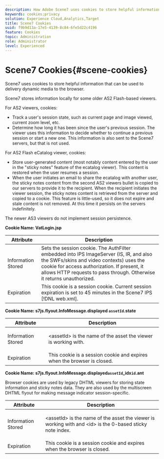 ```yaml
---
description: How Adobe Scene7 uses cookies to store helpful information that can be used to delivery dynamic media to the browser.
keywords: cookies;privacy
solution: Experience Cloud,Analytics,Target
title: Scene7 Cookies 
uuid: f9b9d13a-17e5-4139-8c84-6fe5d22c4196
feature: Cookies
topic: Administration
role: Administrator
level: Experienced
---
```


# Scene7 Cookies{#scene-cookies}

Scene7 uses cookies to store helpful information that can be used to delivery dynamic media to the browser.

Scene7 stores information locally for some older AS2 Flash-based viewers.

For AS2 viewers, cookies:

* Track a user's session state, such as current page and image viewed, current zoom level, etc. 
* Determine how long it has been since the user's previous session. The viewer uses this information to decide whether to continue a previous session or start a new one. This information is also sent to the Scene7 servers, but that is not used.

For AS2 Flash eCatalog viewer, cookies:

* Store user-generated content (most notably content entered by the user in the "sticky notes" feature of the ecatalog viewer). This content is restored when the user resumes a session. 
* When the user initiates an email to share the ecatalog with another user, the sticky notes content from the second AS2 viewers bullet is copied to our servers to provide it to the recipient. When the recipient initiates the viewer session, the sticky notes content is retrieved from the server and copied to a cookie. This feature is little-used, so it does not expire and stale content is not removed. At this time it persists on the servers indefinitely.

The newer AS3 viewers do not implement session persistence.

**Cookie Name: VatLogin.jsp**

|  Attribute  | Description  |
|---|---|
|  Information Stored  | Sets the session cookie. The AuthFilter embedded into IPS ImageServer (IS, IR, and also the SWFs/skins and video contexts) uses the cookie for access authorization. If present, it allows HTTP requests to pass through. Otherwise it returns unauthorized.  |
|  Expiration  | This cookie is a session cookie. Current session expiration is set to 45 minutes in the Scene7 IPS [!DNL web.xml].  |

**Cookie Name: s7js.flyout.InfoMessage.displayed `assetId`.state**

<table id="table_6835D64C5D464A049F576621F2BE3FAD"> 
 <thead> 
  <tr> 
   <th colname="col1" class="entry"> Attribute </th> 
   <th colname="col2" class="entry"> Description </th> 
  </tr> 
 </thead>
 <tbody> 
  <tr> 
   <td colname="col1"> Information Stored </td> 
   <td colname="col2"> <p>&lt;assetId&gt; is the name of the asset the viewer is working with. </p> </td> 
  </tr> 
  <tr> 
   <td colname="col1"> Expiration </td> 
   <td colname="col2"> This cookie is a session cookie and expires when the browser is closed. </td> 
  </tr> 
 </tbody> 
</table>

**Cookie Name: s7js.flyout.InfoMessage.displayed`assetId`_idx`id`.ant**

Browser cookies are used by legacy DHTML viewers for storing state information and sticky notes data. They are also used by the multiscreen DHTML flyout for making message indicator session-specific. 

<table id="table_8F6CC83D32D54BEE99884318AD126C98"> 
 <thead> 
  <tr> 
   <th colname="col1" class="entry"> Attribute </th> 
   <th colname="col2" class="entry"> Description </th> 
  </tr> 
 </thead>
 <tbody> 
  <tr> 
   <td colname="col1"> Information Stored </td> 
   <td colname="col2"> <p> </p> <p> &lt;assetId&gt; is the name of the asset the viewer is working with and &lt;id&gt; is the 0-based sticky note index. </p> </td> 
  </tr> 
  <tr> 
   <td colname="col1"> Expiration </td> 
   <td colname="col2"> This cookie is a session cookie and expires when the browser is closed. </td> 
  </tr> 
 </tbody> 
</table>

